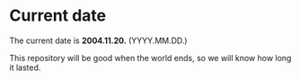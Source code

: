 # Current date

The current date is **2004.11.20.** (YYYY.MM.DD.)

This repository will be good when the world ends, so we will know how long it lasted.